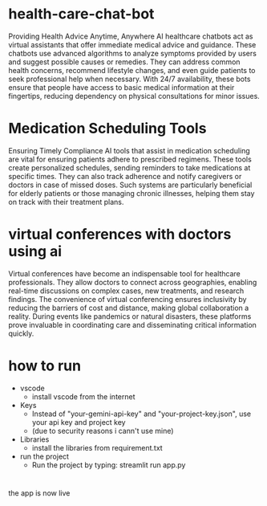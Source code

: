 # health-care-chat-bot
Providing Health Advice Anytime, Anywhere AI healthcare chatbots act as virtual assistants that offer immediate medical advice and guidance. These chatbots use advanced algorithms to analyze symptoms provided by users and suggest possible causes or remedies. They can address common health concerns, recommend lifestyle changes, and even guide patients to seek professional help when necessary. With 24/7 availability, these bots ensure that people have access to basic medical information at their fingertips, reducing dependency on physical consultations for minor issues.


# Medication Scheduling Tools
Ensuring Timely Compliance AI tools that assist in medication scheduling are vital for ensuring patients adhere to prescribed regimens. These tools create personalized schedules, sending reminders to take medications at specific times. They can also track adherence and notify caregivers or doctors in case of missed doses. Such systems are particularly beneficial for elderly patients or those managing chronic illnesses, helping them stay on track with their treatment plans.


# virtual conferences with doctors using ai
Virtual conferences have become an indispensable tool for healthcare professionals. They allow doctors to connect across geographies, enabling real-time discussions on complex cases, new treatments, and research findings. The convenience of virtual conferencing ensures inclusivity by reducing the barriers of cost and distance, making global collaboration a reality. During events like pandemics or natural disasters, these platforms prove invaluable in coordinating care and disseminating critical information quickly.

# how to run
* vscode
  * install vscode from the internet
* Keys
  * Instead of "your-gemini-api-key" and "your-project-key.json", use your api key and project key
  * (due to security reasons i cann't use mine)
* Libraries
  * install the libraries from requirement.txt
* run the project 
  * Run the project by typing: streamlit run app.py
 #  
 the app is now live
